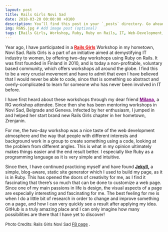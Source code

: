 ```yaml
---
layout: post
title: Rails Girls Novi Sad
date: 2018-03-20 00:00:00 +0100
description: You’ll find this post in your `_posts` directory. Go ahead and edit it and re-build the site to see your changes. # Add post description (optional)
img: RGNS.jpg # Add image post (optional)
tags: [Rails Girls, Workshop, Ruby, Ruby on Rails, IT, Web-Development, Women] # add tag
---
```



Year ago, I have participated in a <b><a href="http://railsgirls.com/" style="color: #e70000">Rails Girls</a></b> Workshop in my hometown, Novi Sad. Rails Girls is a part of an initiative aimed at demystifying IT industry to women, by offering two-day workshops using Ruby on Rails. It was first founded in Finland in 2010, and is today a non-profitable, voluntary based community, which offers workshops all around the globe. I find this to be a very crucial movement and have to admit that even I have believed that I would never be able to code, since that is something so abstract and overly-complicated to learn for someone who has never been involved in IT before.

I have first heard about these workshops through my dear friend <b><a href="https://mimimalizam.github.io" style="color: #800080">Milana,</a></b> a RG workshop attendee. Since then she has been mentoring workshops in Novi Sad, Belgrade and Geneva. Infected by her enthusiasm, I jumped in and helped her start brand new Rails Girls chapter in her hometown, Zrenjanin.

For me, the two-day workshop was a nice taste of the web development atmosphere and the way that people with different interests and background work in a group to create something using a code, looking at the problem from different angles. This is what in my opinion ultimately makes things easier and the end result better. I especially like Ruby as a programming language as it is very simple and intuitive.

Since then, I have continued practicing myself and have found <b><a href=" https://jekyllrb.com/" style="color: ##2e2e2e">Jekyll,</a></b> a simple, blog-aware, static site generator which I used to build my page, as it is in Ruby. This has opened the doors of creativity for me, as I find it fascinating that there’s so much that can be done to customize a web page. Since one of my main passions in life is design, the visual aspects of a page are especially interesting and fascinating for me. The best feeling for me is when I do a little bit of research in order to change and improve something on a page, and how I can very quickly see a result after applying my idea.
GitHub is a truly amazing place and I can only imagine how many possibilities are there that I have yet to discover!

<font size="2"> Photo Credits: Rails Girls Novi Sad <a href=" https://www.facebook.com/RailsGirlsNoviSad/"> FB page</a> </font>.
